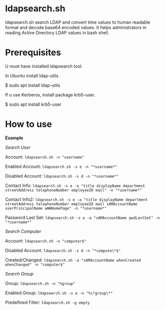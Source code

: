 # ldapsearch.sh


ldapsearch.sh search LDAP and convert time values to human readable
format and decode base64 encoded values. It helps administrators in
reading Active Directory LDAP values in bash shell.



# Prerequisites


U must have installed ldapsearch tool.


In Ubuntu install ldap-utils.

$ sudo apt install ldap-utils


If u use Kerberos, install package krb5-user.

$ sudo apt install krb5-user



# How to use


**Example**


  *Search User*

  Account:              `ldapsearch.sh -n "username"`

  Enabled Account:      `ldapsearch.sh -s e -n "*username*"`

  Disabled Account:     `ldapsearch.sh -s d -n "*username*"`

  Contact Info:         `ldapsearch.sh -s e -a "title displayName department streetAddress telephoneNumber employeeID mail" -n "*username*"`

  Contact Info2:        `ldapsearch.sh -s e -a "title displayName department streetAddress telephoneNumber employeeID mail sAMAccountName userPrincipalName wWWHomePage" -n "*username*"`

  Password Last Set:    `ldapsearch.sh -s e -a "sAMAccountName pwdLastSet" -n "*username*"`



  *Search Computer*


  Account:              `ldapsearch.sh -n "computer$"`

  Disabled Account:     `ldapsearch.sh -s d -n "*compute\*$"`

  Created/Changed:      `ldapsearch.sh -a "sAMAccountName whenCreated whenChanged" -n "computer$"`



  *Search Group*


  Group:                `ldapsearch.sh -n "%group"`

  Enabled Group:        `ldapsearch.sh -s e -n "%\*group\*"`

  Predefined Filter:    `ldapsearch.sh -g empty`

